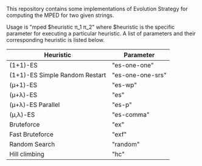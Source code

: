 This repository contains some implementations of Evolution Strategy for computing the MPED for two given strings.

Usage is "mped $heuristic π_1 π_2" where $heuristic is the specific parameter for executing a particular heuristic. A list of parameters and their corresponding heuristic is listed below.

| Heuristic  | Parameter |
| ------------- | ------------- |
| (1+1)-ES  | "es-one-one"  |
| (1+1)-ES Simple Random Restart  | "es-one-one-srs"  |
| (μ+1)-ES   | "es-wp"  |
| (μ+λ)-ES 		  | "es"  |
| (μ+λ)-ES Parallel		  | "es-p"  |
| (μ,λ)-ES 	  | "es-comma"  |
| Bruteforce 	  | "ex"  |
| Fast Bruteforce 	  | "exf"  |
| Random Search 	  | "random"  |
| Hill climbing 	  | "hc"  |

 						           	
 	
					            	
				            
					            
					          
				        
					        
					        
